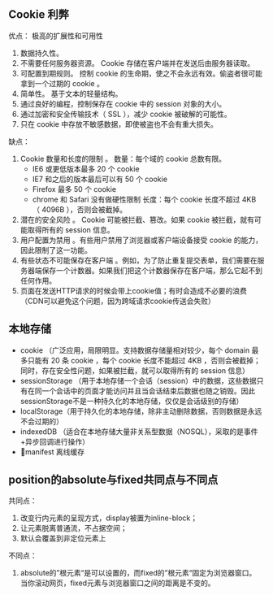 ## Cookie 利弊

优点： 极高的扩展性和可用性
1. 数据持久性。
2. 不需要任何服务器资源。 Cookie 存储在客户端并在发送后由服务器读取。
3. 可配置到期规则。 控制 cookie 的生命期，使之不会永远有效。偷盗者很可能拿到一个过期的 cookie 。
4. 简单性。 基于文本的轻量结构。
5. 通过良好的编程，控制保存在 cookie 中的 session 对象的大小。
6. 通过加密和安全传输技术（ SSL ），减少 cookie 被破解的可能性。
7. 只在 cookie 中存放不敏感数据，即使被盗也不会有重大损失。  

缺点：
1. Cookie 数量和长度的限制 。
数量：每个域的 cookie 总数有限。
    * IE6 或更低版本最多 20 个 cookie
    * IE7 和之后的版本最后可以有 50 个 cookie
    * Firefox 最多 50 个 cookie
    * chrome 和 Safari 没有做硬性限制
长度：每个 cookie 长度不超过 4KB （ 4096B ），否则会被截掉。
2. 潜在的安全风险 。 Cookie 可能被拦截、篡改。如果 cookie 被拦截，就有可能取得所有的 session 信息。
3. 用户配置为禁用 。有些用户禁用了浏览器或客户端设备接受 cookie 的能力，因此限制了这一功能。
4. 有些状态不可能保存在客户端 。例如，为了防止重复提交表单，我们需要在服务器端保存一个计数器。如果我们把这个计数器保存在客户端，那么它起不到任何作用。
5. 页面在发送HTTP请求的时候会带上cookie值；有时会造成不必要的浪费（CDN可以避免这个问题，因为跨域请求cookie传送会失败）

## 本地存储
* cookie （广泛应用，局限明显。支持数据存储量相对较少，每个 domain 最多只能有 20 条 cookie ，每个 cookie 长度不能超过 4KB ，否则会被截掉；同时，存在安全性问题，如果被拦截，就可以取得所有的 session 信息）
* sessionStorage （用于本地存储一个会话（session）中的数据，这些数据只有在同一个会话中的页面才能访问并且当会话结束后数据也随之销毁。因此sessionStorage不是一种持久化的本地存储，仅仅是会话级别的存储）
* localStorage（用于持久化的本地存储，除非主动删除数据，否则数据是永远不会过期的）
* indexedDB （适合在本地存储大量非关系型数据（NOSQL），采取的是事件+异步回调进行操作）
* manifest 离线缓存

## position的absolute与fixed共同点与不同点
共同点：
1. 改变行内元素的呈现方式，display被置为inline-block；
2. 让元素脱离普通流，不占据空间；
3. 默认会覆盖到非定位元素上   

不同点：
1. absolute的”根元素“是可以设置的，而fixed的”根元素“固定为浏览器窗口。
当你滚动网页，fixed元素与浏览器窗口之间的距离是不变的。